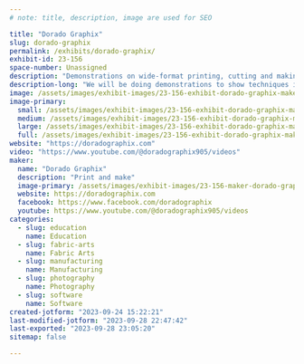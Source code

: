 ```yaml
---
# note: title, description, image are used for SEO

title: "Dorado Graphix"
slug: dorado-graphix
permalink: /exhibits/dorado-graphix/
exhibit-id: 23-156
space-number: Unassigned
description: "Demonstrations on wide-format printing, cutting and making."
description-long: "We will be doing demonstrations to show techniques in printing and producing posters, magnets, decals and more.  Come see the things you can make with a big printer."
image: /assets/images/exhibit-images/23-156-exhibit-dorado-graphix-maker-faire-2021-3-large.jpg
image-primary: 
  small: /assets/images/exhibit-images/23-156-exhibit-dorado-graphix-maker-faire-2021-3-small.jpg
  medium: /assets/images/exhibit-images/23-156-exhibit-dorado-graphix-maker-faire-2021-3-medium.jpg
  large: /assets/images/exhibit-images/23-156-exhibit-dorado-graphix-maker-faire-2021-3-large.jpg
  full: /assets/images/exhibit-images/23-156-exhibit-dorado-graphix-maker-faire-2021-3-full.jpg
website: "https://doradographix.com"
video: "https://www.youtube.com/@doradographix905/videos"
maker: 
  name: "Dorado Graphix"
  description: "Print and make"
  image-primary: /assets/images/exhibit-images/23-156-maker-dorado-graphix-new-dorado-logo-medium.png
  website: https://doradographix.com
  facebook: https://www.facebook.com/doradographix
  youtube: https://www.youtube.com/@doradographix905/videos
categories: 
  - slug: education
    name: Education
  - slug: fabric-arts
    name: Fabric Arts
  - slug: manufacturing
    name: Manufacturing
  - slug: photography
    name: Photography
  - slug: software
    name: Software
created-jotform: "2023-09-24 15:22:21"
last-modified-jotform: "2023-09-28 22:47:42"
last-exported: "2023-09-28 23:05:20"
sitemap: false

---
```

